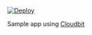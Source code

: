
[![Deploy](https://www.herokucdn.com/deploy/button.png)](https://heroku.com/deploy)

Sample app using [Cloudbit](http://littlebits.cc/cloud)

